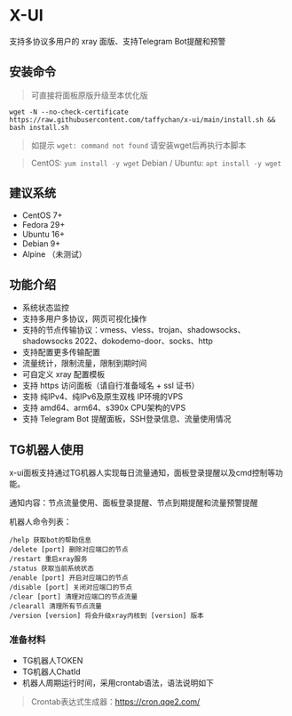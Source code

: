 # X-UI

支持多协议多用户的 xray 面版、支持Telegram Bot提醒和预警

## 安装命令

> 可直接将面板原版升级至本优化版

```shell
wget -N --no-check-certificate https://raw.githubusercontent.com/taffychan/x-ui/main/install.sh && bash install.sh
```

> 如提示 `wget: command not found` 请安装wget后再执行本脚本

> CentOS: `yum install -y wget` Debian / Ubuntu: `apt install -y wget`

## 建议系统

* CentOS 7+
* Fedora 29+
* Ubuntu 16+
* Debian 9+
* Alpine （未测试）

## 功能介绍

* 系统状态监控
* 支持多用户多协议，网页可视化操作
* 支持的节点传输协议：vmess、vless、trojan、shadowsocks、shadowsocks 2022、dokodemo-door、socks、http
* 支持配置更多传输配置
* 流量统计，限制流量，限制到期时间
* 可自定义 xray 配置模板
* 支持 https 访问面板（请自行准备域名 + ssl 证书）
* 支持 纯IPv4、纯IPv6及原生双栈 IP环境的VPS
* 支持 amd64、arm64、s390x CPU架构的VPS
* 支持 Telegram Bot 提醒面板，SSH登录信息、流量使用情况

## TG机器人使用

x-ui面板支持通过TG机器人实现每日流量通知，面板登录提醒以及cmd控制等功能。

通知内容：节点流量使用、面板登录提醒、节点到期提醒和流量预警提醒

机器人命令列表：

```
/help 获取bot的帮助信息
/delete [port] 删除对应端口的节点
/restart 重启xray服务
/status 获取当前系统状态
/enable [port] 开启对应端口的节点
/disable [port] 关闭对应端口的节点
/clear [port] 清理对应端口的节点流量
/clearall 清理所有节点流量
/version [version] 将会升级xray内核到 [version] 版本
```

### 准备材料

* TG机器人TOKEN
* TG机器人ChatId
* 机器人周期运行时间，采用crontab语法，语法说明如下

> Crontab表达式生成器：https://cron.qqe2.com/
